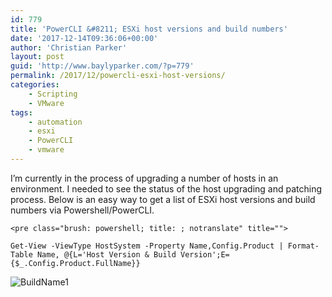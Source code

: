 ```yaml
---
id: 779
title: 'PowerCLI &#8211; ESXi host versions and build numbers'
date: '2017-12-14T09:36:06+00:00'
author: 'Christian Parker'
layout: post
guid: 'http://www.baylyparker.com/?p=779'
permalink: /2017/12/powercli-esxi-host-versions/
categories:
    - Scripting
    - VMware
tags:
    - automation
    - esxi
    - PowerCLI
    - vmware
---
```


I’m currently in the process of upgrading a number of hosts in an environment. I needed to see the status of the host upgrading and patching process. Below is an easy way to get a list of ESXi host versions and build numbers via Powershell/PowerCLI.

```
<pre class="brush: powershell; title: ; notranslate" title="">

Get-View -ViewType HostSystem -Property Name,Config.Product | Format-Table Name, @{L='Host Version & Build Version';E={$_.Config.Product.FullName}}

```

![BuildName1](https://i0.wp.com/www.baylyparker.com/wp-content/uploads/2017/12/BuildName1.png?resize=676%2C551)